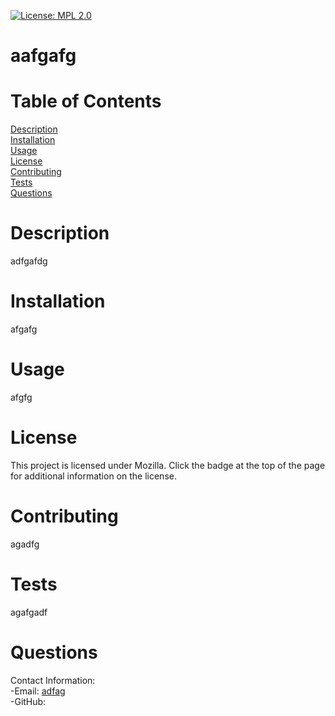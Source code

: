 
[![License: MPL 2.0](https://img.shields.io/badge/License-MPL_2.0-brightgreen.svg)](https://opensource.org/licenses/MPL-2.0)
# aafgafg

# Table of Contents
[Description](#description)
<br>
[Installation](#installation)
<br>
[Usage](#usage)
<br>
[License](#license)
<br>
[Contributing](#contributing)
<br>
[Tests](#tests)
<br>
[Questions](#questions)

# Description
  adfgafdg

# Installation
  afgafg

# Usage
  afgfg

# License
  This project is licensed under Mozilla. Click the badge at the top of the page for additional information on the license.

# Contributing
  agadfg

# Tests
  agafgadf

# Questions
Contact Information: <br>
-Email: [adfag](mailto:adfag) <br>
-GitHub: 
